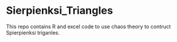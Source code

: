 # Sierpienksi_Triangles
This repo contains R and excel code to use chaos theory to contruct Spierpienksi triganles.

